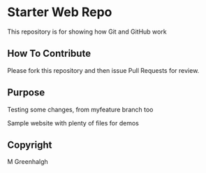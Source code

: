 # Starter Web Repo

This repository is for showing how Git and GitHub work

## How To Contribute

Please fork this repository and then issue Pull Requests for review.

## Purpose

Testing some changes, from myfeature branch too

Sample website with plenty of files for demos

## Copyright

M Greenhalgh